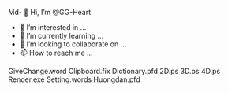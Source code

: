 Md- 👋 Hi, I’m @GG-Heart
- 👀 I’m interested in ...
- 🌱 I’m currently learning ...
- 💞️ I’m looking to collaborate on ...
- 📫 How to reach me ...

<!---
GG-Heart/GG-Heart is a ✨ special ✨ repository because its `README.md` (this file) appears on your GitHub profile.
You can click the Preview link to take a look at your changes.
--->
GiveChange.word
Clipboard.fix
Dictionary.pfd
2D.ps
3D.ps
4D.ps
Render.exe
Setting.words
Huongdan.pfd 

